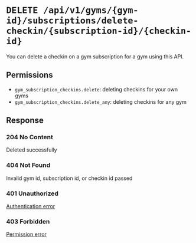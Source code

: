# `DELETE /api/v1/gyms/{gym-id}/subscriptions/delete-checkin/{subscription-id}/{checkin-id}`
You can delete a checkin on a gym subscription for a gym using this API.


## Permissions

- `gym_subscription_checkins.delete`: deleting checkins for your own gyms
- `gym_subscription_checkins.delete_any`: deleting checkins for any gym

## Response

### 204 No Content
 Deleted successfully

### 404 Not Found
 Invalid gym id, subscription id, or checkin id passed

### 401 Unauthorized
 [Authentication error](../../authentication-errors.md)

### 403 Forbidden
 [Permission error](../../permission-errors.md)

